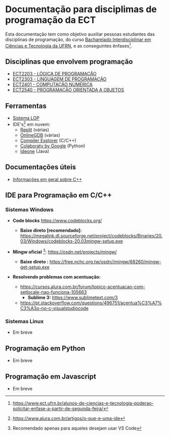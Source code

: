 # Documentação para disciplimas de programação da ECT

Esta documentação tem como objetivo auxiliar pessoas estudantes das disciplinas de programação, do curso [Bacharelado Interdisciplinar em Ciências e Tecnologia da UFRN](https://www.ect.ufrn.br/), e as conseguintes ênfases[^1].

## Disciplinas que envolvem programação
- [ECT2203 - LÓGICA DE PROGRAMAÇÃO](files/ECT2203.pdf)
- [ECT2303 - LINGUAGEM DE PROGRAMAÇÃO](files/ECT2303.pdf)
- [ECT2401 - COMPUTAÇÃO NUMÉRICA](files/ECT2401.pdf)
- [ECT2540 - PROGRAMAÇÃO ORIENTADA A OBJETOS](files/ECT2540.pdf)

## Ferramentas
- [Sistema LOP](https://lop.natalnet.br/)
- IDE's[^2] em nuvem:
  - [Replit](https://repl.it/) (várias)
  - [OnlineGDB](https://www.onlinegdb.com/) (várias)
  - [Compiler Explorer](https://gcc.godbolt.org/) (C/C++)
  - [Colaboraty by Google](https://colab.research.google.com/) (Python)
  - [Ideone](https://www.ideone.com/) (Java)

## Documentações úteis
- [Informações em geral sobre C++](https://www.cplusplus.com/)

## IDE para Programação em C/C++
###  Sistemas Windows

- **Code blocks** https://www.codeblocks.org/
  - **Baixe direto [recomendado]:** https://megalink.dl.sourceforge.net/project/codeblocks/Binaries/20.03/Windows/codeblocks-20.03mingw-setup.exe

- **Mingw oficial** [^3]: https://osdn.net/projects/mingw/
  - **Baixe direto :** https://free.nchc.org.tw/osdn//mingw/68260/mingw-get-setup.exe

- **Resolvendo problemas com acentuação:** 
  - https://cursos.alura.com.br/forum/topico-acentuacao-com-setlocale-nao-funciona-105663
    - **Sublime 3:** https://www.sublimetext.com/3
  - https://pt.stackoverflow.com/questions/496751/acentua%C3%A7%C3%A3o-no-c-visualstudiocode


### Sistemas Linux
- Em breve

## Programação em Python
- Em breve

## Programação em Javascript
- Em breve


[^1]: https://www.ect.ufrn.br/alunos-de-ciencias-e-tecnologia-poderao-solicitar-enfase-a-partir-de-segunda-feira/
[^2]: https://www.alura.com.br/artigos/o-que-e-uma-ide
[^3]: Recomendado apenas para aqueles desejam usar VS Code
[^4]:  